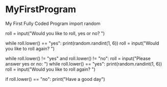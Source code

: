 # MyFirstProgram
My First Fully Coded Program
import random

roll = input("Would you like to roll, yes or no? ")


while roll.lower() == "yes":
    print(random.randint(1, 6))
    roll = input("Would you like to roll again? ")

while roll.lower() != "yes" and roll.lower() != "no":
    roll = input("Please answer yes or no: ")
    while roll.lower() == "yes":
        print(random.randint(1, 6))
        roll = input("Would you like to roll again? ")

if roll.lower() == "no":
    print("Have a good day")
